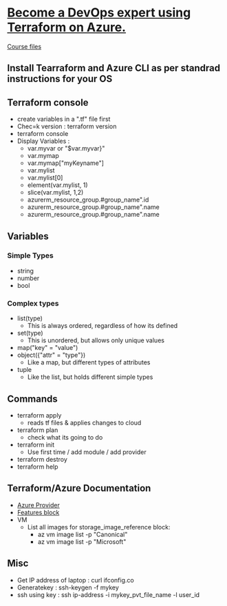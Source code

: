 # [Become a DevOps expert using Terraform on Azure.](https://sparknz.udemy.com/course/terraform-on-azure/learn/lecture/17131278#overview)
[Course files](https://github.com/in4it/terraform-azure-course)


## Install Tearraform and Azure CLI as per standrad instructions for your OS

## Terraform console
- create variables in a ".tf" file first
- Chec=k version : terraform version
- terraform console
- Display Variables : 
    - var.myvar or "$var.myvar}"
    - var.mymap
    - var.mymap["myKeyname"]
    - var.mylist
    - var.mylist[0]
    - element(var.mylist, 1)
    - slice(var.mylist, 1,2)
    - azurerm_resource_group.#group_name".id 
    - azurerm_resource_group.#group_name".name
    - azurerm_resource_group.#group_name".name

## Variables
### Simple Types
- string
- number
- bool
### Complex types
- list(type)
    - This is always ordered, regardless of how its defined
- set(type)
    - This is unordered, but allows only unique values
- map("key" = "value")
- object({"attr" = "type"})
    - Like a map, but different types of attributes
- tuple
    - Like the list, but holds different simple types

## Commands
- terraform apply
    - reads tf files & applies changes to cloud
- terraform plan
    - check what its going to do
- terraform init
    - Use first time / add module / add provider
- terraform destroy
- terraform help

## Terraform/Azure Documentation
- [Azure Provider](https://registry.terraform.io/providers/hashicorp/azurerm/latest/docs)
- [Features block](https://registry.terraform.io/providers/hashicorp/azurerm/latest/docs/guides/features-block)
- VM
    - List all images for storage_image_reference block:
        - az vm image list -p "Canonical"
        - az vm image list -p "Microsoft"

## Misc
- Get IP address of laptop : curl ifconfig.co
- Generatekey : ssh-keygen -f mykey
- ssh using key : ssh ip-address -i mykey_pvt_file_name -l user_id